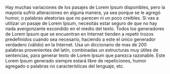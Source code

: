 Hay muchas variaciones de los pasajes de Lorem Ipsum disponibles, pero la mayoría sufrió alteraciones en 
alguna manera, ya sea porque se le agregó humor, o palabras aleatorias que no parecen ni un poco creíbles. 
Si vas a utilizar un pasaje de Lorem Ipsum, necesitás estar seguro de que no hay nada avergonzante 
escondido en el medio del texto. 
Todos los generadores de Lorem Ipsum que se encuentran en Internet tienden a repetir trozos predefinidos
cuando sea necesario, haciendo a este el único generador verdadero (válido) en la Internet. 
Usa un diccionario de mas de 200 palabras provenientes del latín, combinadas un estructuras muy útiles de
sentencias, para generar texto de Lorem Ipsum que parezca razonable. Este Lorem Ipsum generado siempre
estará libre de repeticiones, humor agregado o palabras no características del lenguaje, etc.
    